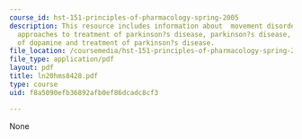 ```yaml
---
course_id: hst-151-principles-of-pharmacology-spring-2005
description: This resource includes information about  movement disorders, pharmacological
  approaches to treatment of parkinson?s disease, parkinson?s disease, biochemistry
  of dopamine and treatment of parkinson?s disease.
file_location: /coursemedia/hst-151-principles-of-pharmacology-spring-2005/f8a5090efb36892afb0ef86dcadc8cf3_ln20hms8428.pdf
file_type: application/pdf
layout: pdf
title: ln20hms8428.pdf
type: course
uid: f8a5090efb36892afb0ef86dcadc8cf3

---
```

None